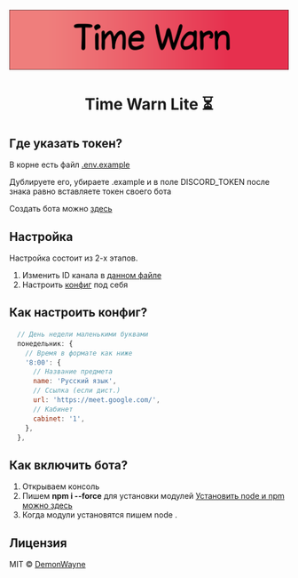 <p align="center">
  <img alt="poster" src="https://github.com/DemonWayne/time-warn/blob/lite/assets/poster.png" >
</p>
<h1 align="center">Time Warn Lite ⏳</h1>

## Где указать токен?
В корне есть файл [.env.example](https://github.com/DemonWayne/time-warn/blob/lite/.env.example)

Дублируете его, убираете .example и в поле DISCORD_TOKEN после знака равно вставляете токен своего бота

Создать бота можно [здесь](https://discord.com/developers/applications)

## Настройка
Настройка состоит из 2-х этапов.
1. Изменить ID канала в [данном файле](https://github.com/DemonWayne/time-warn/blob/lite/src/utils/index.js)
2. Настроить [конфиг](https://github.com/DemonWayne/time-warn/blob/lite/src/utils/config.js) под себя

## Как настроить конфиг?
```js
  // День недели маленькими буквами
  понедельник: {
    // Время в формате как ниже
    '8:00': {
      // Название предмета
      name: 'Русский язык',
      // Ссылка (если дист.)
      url: 'https://meet.google.com/',
      // Кабинет
      cabinet: '1',
    },
  },
```

## Как включить бота?
1. Открываем консоль
2. Пишем **npm i --force** для установки модулей [Установить node и npm можно здесь](nodejs.org/)
3. Когда модули установятся пишем node .

## Лицензия

MIT © [DemonWayne](https://github.com/DemonWayne)
